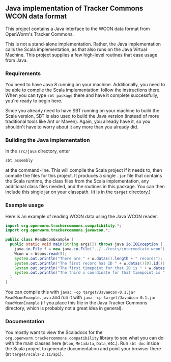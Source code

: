 ## Java implementation of Tracker Commons WCON data format

This project contains a Java interface to the WCON data format from OpenWorm's Tracker Commons.

This is not a stand-alone implementation.  Rather, the Java implementation calls the Scala implementation, as that also runs on the Java Virtual Machine.  This project supplies a few high-level routines that ease usage from Java.

### Requirements

You need to have Java 8 running on your machine.  Additionally, you need to be able to compile the Scala implementation: follow the instructions there.  When you can type `sbt package` there and have it complete successfully, you're ready to begin here.

Since you already need to have SBT running on your machine to build the Scala version, SBT is also used to build the Java version (instead of more traditional tools like Ant or Maven).  Again, you already have it, so you shouldn't have to worry about it any more than you already did.

### Building the Java implementation

In the `src/java` directory, enter

```bash
sbt assembly
```

at the command-line.  This will compile the Scala project if it needs to, then compile the files for this project.  It produces a single `.jar` file that contains the Scala runtime, the class files from the Scala implementation, any additional class files needed, and the routines in this package.  You can then include this single jar on your classpath.  (It is in the `target` directory.)

### Example usage

Here is an example of reading WCON data using the Java WCON reader.

```java
import org.openworm.trackercommons.compatibility.*;
import org.openworm.trackercommons.javawcon.*;

public class ReadWconExample {
  public static void main(String args[]) throws java.io.IOException {
    java.io.File f = new java.io.File("../../tests/intermediate.wcon");
    Wcon w = Wcons.read(f);
    System.out.println("There are " + w.datas().length + " records");
    System.out.println("The first record has ID " + w.datas()[0].id());
    System.out.println("The first timepoint for that ID is " + w.datas()[0].t(0));
    System.out.println("The third x coordinate for that timepoint is " + w.datas()[0].x(0, 2));
  }
}
```

You can compile this with `javac -cp target/JavaWcon-0.1.jar ReadWconExample.java` and run it with `java -cp target/JavaWcon-0.1.jar ReadWconExample` (if you place this file in the Java Tracker Commons directory, which is probably not a great
  idea in general).

### Documentation

You mostly want to view the Scaladocs for the `org.openworm.trackercommons.compatibility` library to see what you can do with the main classes here (`Wcon`, `Metadata`, `Data`, etc.).  Run `sbt doc` inside the Scala project to generate documentation and point your browser there (at `target/scala-2.11/api`).
